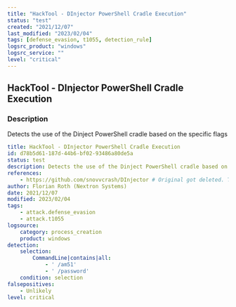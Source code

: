 ```yaml
---
title: "HackTool - DInjector PowerShell Cradle Execution"
status: "test"
created: "2021/12/07"
last_modified: "2023/02/04"
tags: [defense_evasion, t1055, detection_rule]
logsrc_product: "windows"
logsrc_service: ""
level: "critical"
---
```


## HackTool - DInjector PowerShell Cradle Execution

### Description

Detects the use of the Dinject PowerShell cradle based on the specific flags

```yml
title: HackTool - DInjector PowerShell Cradle Execution
id: d78b5d61-187d-44b6-bf02-93486a80de5a
status: test
description: Detects the use of the Dinject PowerShell cradle based on the specific flags
references:
    - https://github.com/snovvcrash/DInjector # Original got deleted. This is a fork
author: Florian Roth (Nextron Systems)
date: 2021/12/07
modified: 2023/02/04
tags:
    - attack.defense_evasion
    - attack.t1055
logsource:
    category: process_creation
    product: windows
detection:
    selection:
        CommandLine|contains|all:
            - ' /am51'
            - ' /password'
    condition: selection
falsepositives:
    - Unlikely
level: critical

```
